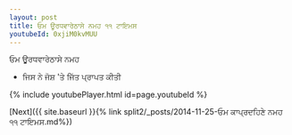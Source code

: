 ```yaml
---
layout: post
title: ਓਮ ਊਰਧਵਾਰੇਠਾਸੇ ਨਮਹ ੧੧ ਟਾਇਮਸ
youtubeId: 0xjiM0kvMUU
---
```

 
 
 ਓਮ ਊਰਧਵਾਰੇਠਾਸੇ ਨਮਹ  
 
 -  ਜਿਸ ਨੇ ਜੋਸ਼ 'ਤੇ ਜਿੱਤ ਪ੍ਰਾਪਤ ਕੀਤੀ 
 
  
 
  
 
 
 
 
 
 


{% include youtubePlayer.html id=page.youtubeId %}
 
[Next]({{ site.baseurl }}{% link  split2/_posts/2014-11-25-ਓਮ ਕਾਪ੍ਰਦਹਿਣੇ ਨਮਹ ੧੧ ਟਾਇਮਸ.md%})
 
